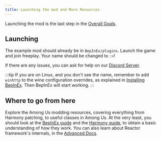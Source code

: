 ```yaml
---
title: Launching the mod and More Resources
---
```



Launching the mod is the last step in the [Overall Goals](/docs#overall-goals).


## Launching
The example mod should already be in `BepInEx/plugins`. Launch the game and join freeplay.
Your name should be changed to `:>`!

If there are any issues, you can ask for help on our [Discord Server](https://discord.gg/Zcmsb9UGuq).

:::tip
If you are on Linux, and you don't see the name, remember to add `winhttp` to the
wine configuration overrides, as explained in
[Installing BepInEx](install_bepinex#installing-bepinex). Then BepInEx will start working.
:::


## Where to go from here

Explore the Among Us modding resources, covering everything from Harmony patching,
to useful classes in Among Us. At the very least, you should look at the 
[BepInEx guide](bepinex_guide) and the [Harmony guide](harmony_guide), to obtain a
basic understanding of how they work. You can also learn about Reactor framework's internals,
in the [Advanced Docs](/docs/advanced).
